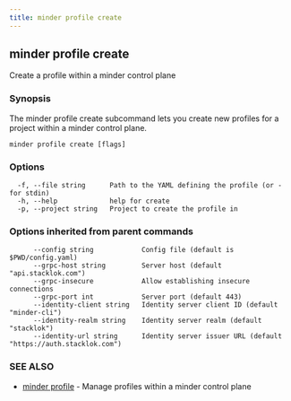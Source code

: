 ```yaml
---
title: minder profile create
---
```

## minder profile create

Create a profile within a minder control plane

### Synopsis

The minder profile create subcommand lets you create new profiles for a project
within a minder control plane.

```
minder profile create [flags]
```

### Options

```
  -f, --file string      Path to the YAML defining the profile (or - for stdin)
  -h, --help             help for create
  -p, --project string   Project to create the profile in
```

### Options inherited from parent commands

```
      --config string            Config file (default is $PWD/config.yaml)
      --grpc-host string         Server host (default "api.stacklok.com")
      --grpc-insecure            Allow establishing insecure connections
      --grpc-port int            Server port (default 443)
      --identity-client string   Identity server client ID (default "minder-cli")
      --identity-realm string    Identity server realm (default "stacklok")
      --identity-url string      Identity server issuer URL (default "https://auth.stacklok.com")
```

### SEE ALSO

* [minder profile](minder_profile.md)	 - Manage profiles within a minder control plane

